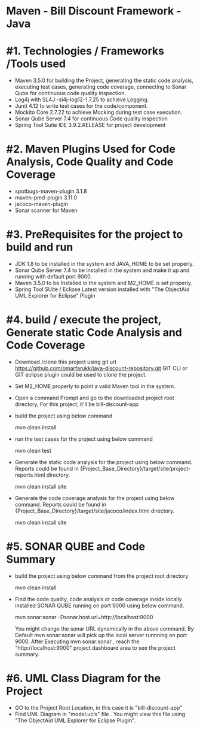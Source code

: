 Maven - Bill Discount Framework - Java
======================================

#1. Technologies / Frameworks /Tools used
==========================================
* Maven 3.5.0 for building the Project, generating the static code analysis, executing test cases, generating code coverage,    connecting to Sonar Qube for continuous code quality inspection.
* Log4j with SL4J -sl4j-log12-1.7.25 to achieve Logging.
* Junit 4.12 to write test cases for the code/component.
* Mockito Core 2.7.22 to achieve Mocking during test case execution.
* Sonar Qube Server 7.4 for continuous Code quality inspection
* Spring Tool Suite IDE 3.9.2.RELEASE for project development

#2. Maven Plugins Used for Code Analysis, Code Quality and Code Coverage
===============================================
* spotbugs-maven-plugin 3.1.8
* maven-pmd-plugin 3.11.0
* jacoco-maven-plugin
* Sonar scanner for Maven

#3. PreRequisites for the project to build and run
======================================================
* JDK 1.8 to be installed  in the system and JAVA_HOME to be set properly.
* Sonar Qube Server 7.4 to be installed in the system and make it up and running with default port 9000.
* Maven 3.5.0 to be Installed in the system and M2_HOME is set properly.
* Spring Tool SUite / Eclipse Latest version installed with "The ObjectAid UML Explorer for Eclipse" Plugin

#4. build / execute the project, Generate static Code Analysis and Code Coverage
=================================================================================
* Download /clone this project using git url https://github.com/omarfarukk/java-discount-repository.git 
  GIT CLI or GIT eclipse plugin could be used to clone the project.
* Set M2_HOME properly to point a valid Maven tool in the system.
* Open a command Prompt and go to the downloaded project root directory, For this project, it'll be bill-discount-app
* build the project using below command

    mvn clean install
  
* run the test cases for the project using below command

    mvn clean test
  
* Generate the static code analysis for the project using below command. 
Reports could be found in {Project_Base_Directory}/target/site/project-reports.html directory.

    mvn clean install site

* Generate the code coverage analysis for the project using below command. 
Reports could be found in {Project_Base_Directory}/target/site/jacoco/index.html directory.

    mvn clean install site
    
#5. SONAR QUBE and Code Summary
===============================================
* build the project using below command from the project root directory

    mvn clean install
    
* Find the code quality, code analysis or code coverage inside locally installed SONAR QUBE running on port 9000 using below command.

    mvn sonar:sonar -Dsonar.host.url=http://localhost:9000
    
    You might change the sonar URL dynamically in the above command. 
    By Default mvn sonar:sonar will pick up the local server runnning on port 9000.
    After Executing mvn sonar:sonar , reach the "http://localhost:9000" project dashboard area to see the project summary.

#6. UML Class Diagram for the Project
=====================================
* GO to the Project Root Location, in this case it is "bill-discount-app"
* Find UML Diagram in "model.ucls" file . You might view this file using "The ObjectAid UML Explorer for Eclipse Plugin".


